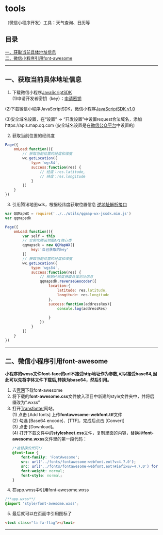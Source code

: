 # tools
（微信小程序开发）工具：天气查询、日历等
## 目录
[一、获取当前具体地址信息](https://github.com/zwl-jasmine95/tools#%E4%B8%80%E8%8E%B7%E5%8F%96%E5%BD%93%E5%89%8D%E5%85%B7%E4%BD%93%E5%9C%B0%E5%9D%80%E4%BF%A1%E6%81%AF)<br>
[二、微信小程序引用font-awesome](https://github.com/zwl-jasmine95/tools#%E4%BA%8C%E5%BE%AE%E4%BF%A1%E5%B0%8F%E7%A8%8B%E5%BA%8F%E5%BC%95%E7%94%A8font-awesome)<br>

---

## 一、获取当前具体地址信息
1. 下载微信小程序[JavaScriptSDK](http://lbs.qq.com/qqmap_wx_jssdk/index.html)<br>
 (1)申请开发者密钥（key）：[申请密钥](http://lbs.qq.com/console/key.html)

 (2)下载微信小程序JavaScriptSDK，微信小程序[JavaScriptSDK v1.0](http://3gimg.qq.com/lightmap/xcx/jssdk/qqmap-wx-jssdk1.0.zip)

 (3)安全域名设置，在“设置” -> “开发设置”中设置request合法域名，添加https://apis.map.qq.com
(安全域名设置是在[微信公众平台](https://mp.weixin.qq.com/wxopen/devprofile?action=get_profile&token=1188388219&lang=zh_CN)中设置的)

2. 获取当前位置的经纬度
```js
Page({
    onLoad:function(){
        // 获取当前位置的经度和维度
        wx.getLocation({
            type:'wgs84',
            success:function(res) {
                // 经度：res.latitude,
                // 纬度：res.longitude
            }
        })
    }
})

```

3. 引用腾讯地图sdk，根据经纬度获取位置信息
[逆地址解析接口](http://lbs.qq.com/qqmap_wx_jssdk/method-reverseGeocoder.html)

```js
var QQMapWX = require('../../utils/qqmap-wx-jssdk.min.js')
var qqmapsdk

Page({
    onLoad:function(){
        var self = this
        // 实例化腾讯地图API核心类
        qqmapsdk = new QQMapWX({
            key:'自己获取的key'
        })
        // 获取当前位置的经度和维度
        wx.getLocation({
            type:'wgs84',
            success:function(res) {
                // 根据经纬度获取具体地址信息
                qqmapsdk.reverseGeocoder({
                    location:{
                        latitude: res.latitude,
                        longitude: res.longitude
                    },
                    success:function(addressRes){
                        console.log(addressRes)
                        
                    }
                })
            }
        })
    }
})

```

---

## 二、微信小程序引用font-awesome
<b>小程序的wxss文件font-face的url不接受http地址作为参数,可以接受base64,因此可以先将字体文件下载后,转换为base64，然后引用。</b>

1. 去[官网](http://fontawesome.dashgame.com/)下载font-awesome
2. 将下载的<b>font-awesome.css</b>文件放入项目中新建的style文件夹中，并将后缀改为“.wxss”
3. 打开[Transfonter](https://transfonter.org/)网站。<br>
    (1) 点击 [Add fonts] 上传<b>fontawesome-webfont.ttf</b>文件<br>
    (2) 勾选 [Base64 encode]、[TTF]，完成后点击 [Convert]<br>
    (3) 点击 [Download]。<br>
    (4) 打开下载文件中的<b>stylesheet.css</b>文件，复制里面的内容，替换掉<b>font-awesome.wxss</b>文件里的第一段代码：
    ```css
    /*被替换的代码*/
    @font-face {
        font-family: 'FontAwesome';
        src: url('../fonts/fontawesome-webfont.eot?v=4.7.0');
        src: url('../fonts/fontawesome-webfont.eot?#iefix&v=4.7.0') format('embedded-opentype'), url('../fonts/fontawesome-webfont.woff2?v=4.7.0') format('woff2'), url('../fonts/fontawesome-webfont.woff?v=4.7.0') format('woff'), url('../fonts/fontawesome-webfont.ttf?v=4.7.0') format('truetype'), url('../fonts/fontawesome-webfont.svg?v=4.7.0#fontawesomeregular') format('svg');
        font-weight: normal;
        font-style: normal;
    }
    ```
4. 在app.wxss中引用font-awesome.wxss
```css
/**app.wxss**/
@import 'style/font-awesome.wxss';
```
5. 最后就可以在页面中引用图标了
```html
<text class="fa fa-flag"></text>
```

---

